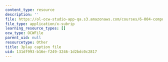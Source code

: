 ```yaml
---
content_type: resource
description: ''
file: https://ol-ocw-studio-app-qa.s3.amazonaws.com/courses/6-004-computation-structures-spring-2017/131df993b16ef24932461d2bdc0c2817_3VGZANOQXAM.srt
file_type: application/x-subrip
learning_resource_types: []
ocw_type: OCWFile
parent_uid: null
resourcetype: Other
title: 3play caption file
uid: 131df993-b16e-f249-3246-1d2bdc0c2817
---
```

